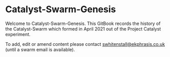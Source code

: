 # Catalyst-Swarm-Genesis

Welcome to Catalyst-Swarm-Genesis. This GitBook records the history of the Catalyst-Swarm which formed in April 2021 out of the Project Catalyst experiment.

To add, edit or amend content please contact  [swhitenstall@ekphrasis.co.uk](mailto:swhitenstall@ekphrasis.co.uk) \(until a swarm email is available\).



